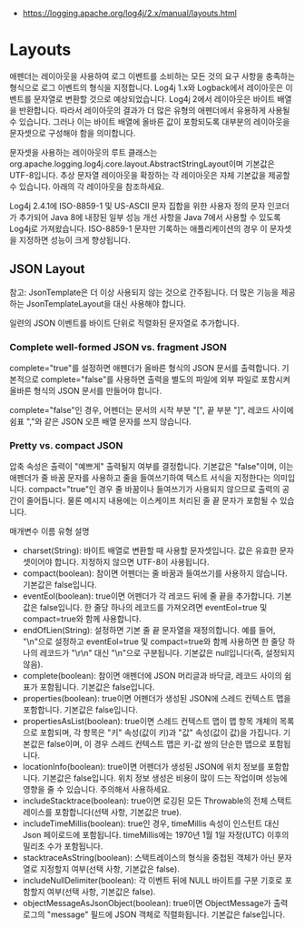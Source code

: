 - https://logging.apache.org/log4j/2.x/manual/layouts.html

# Layouts
애펜더는 레이아웃을 사용하여 로그 이벤트를 소비하는 모든 것의 요구 사항을 충족하는 형식으로 로그 이벤트의 형식을 지정합니다. Log4j 1.x와 Logback에서 레이아웃은 이벤트를 문자열로 변환할 것으로 예상되었습니다. Log4j 2에서 레이아웃은 바이트 배열을 반환합니다. 따라서 레이아웃의 결과가 더 많은 유형의 애펜더에서 유용하게 사용될 수 있습니다. 그러나 이는 바이트 배열에 올바른 값이 포함되도록 대부분의 레이아웃을 문자셋으로 구성해야 함을 의미합니다.

문자셋을 사용하는 레이아웃의 루트 클래스는 org.apache.logging.log4j.core.layout.AbstractStringLayout이며 기본값은 UTF-8입니다. 추상 문자열 레이아웃을 확장하는 각 레이아웃은 자체 기본값을 제공할 수 있습니다. 아래의 각 레이아웃을 참조하세요.

Log4j 2.4.1에 ISO-8859-1 및 US-ASCII 문자 집합을 위한 사용자 정의 문자 인코더가 추가되어 Java 8에 내장된 일부 성능 개선 사항을 Java 7에서 사용할 수 있도록 Log4j로 가져왔습니다. ISO-8859-1 문자만 기록하는 애플리케이션의 경우 이 문자셋을 지정하면 성능이 크게 향상됩니다.

## JSON Layout
참고: JsonTemplate은 더 이상 사용되지 않는 것으로 간주됩니다. 더 많은 기능을 제공하는 JsonTemplateLayout을 대신 사용해야 합니다.

일련의 JSON 이벤트를 바이트 단위로 직렬화된 문자열로 추가합니다.

### Complete well-formed JSON vs. fragment JSON
complete="true"를 설정하면 애펜더가 올바른 형식의 JSON 문서를 출력합니다. 기본적으로 complete="false"를 사용하면 출력을 별도의 파일에 외부 파일로 포함시켜 올바른 형식의 JSON 문서를 만들어야 합니다.

complete="false"인 경우, 어펜더는 문서의 시작 부분 "[", 끝 부분 "]", 레코드 사이에 쉼표 ","와 같은 JSON 오픈 배열 문자를 쓰지 않습니다.

### Pretty vs. compact JSON
압축 속성은 출력이 "예쁘게" 출력될지 여부를 결정합니다. 기본값은 "false"이며, 이는 애펜더가 줄 바꿈 문자를 사용하고 줄을 들여쓰기하여 텍스트 서식을 지정한다는 의미입니다. compact="true"인 경우 줄 바꿈이나 들여쓰기가 사용되지 않으므로 출력의 공간이 줄어듭니다. 물론 메시지 내용에는 이스케이프 처리된 줄 끝 문자가 포함될 수 있습니다.

매개변수 이름 유형 설명
- charset(String): 바이트 배열로 변환할 때 사용할 문자셋입니다. 값은 유효한 문자셋이어야 합니다. 지정하지 않으면 UTF-8이 사용됩니다.
- compact(boolean): 참이면 어펜더는 줄 바꿈과 들여쓰기를 사용하지 않습니다. 기본값은 false입니다.
- eventEol(boolean): true이면 어펜더가 각 레코드 뒤에 줄 끝을 추가합니다. 기본값은 false입니다. 한 줄당 하나의 레코드를 가져오려면 eventEol=true 및 compact=true와 함께 사용합니다.
- endOfLien(String): 설정하면 기본 줄 끝 문자열을 재정의합니다. 예를 들어, "\n"으로 설정하고 eventEol=true 및 compact=true와 함께 사용하면 한 줄당 하나의 레코드가 "\r\n" 대신 "\n"으로 구분됩니다. 기본값은 null입니다(즉, 설정되지 않음).
- complete(boolean): 참이면 애펜더에 JSON 머리글과 바닥글, 레코드 사이의 쉼표가 포함됩니다. 기본값은 false입니다.
- properties(boolean): true이면 어펜더가 생성된 JSON에 스레드 컨텍스트 맵을 포함합니다. 기본값은 false입니다.
- propertiesAsList(boolean): true이면 스레드 컨텍스트 맵이 맵 항목 개체의 목록으로 포함되며, 각 항목은 "키" 속성(값이 키)과 "값" 속성(값이 값)을 가집니다. 기본값은 false이며, 이 경우 스레드 컨텍스트 맵은 키-값 쌍의 단순한 맵으로 포함됩니다.
- locationInfo(boolean): true이면 어펜더가 생성된 JSON에 위치 정보를 포함합니다. 기본값은 false입니다. 위치 정보 생성은 비용이 많이 드는 작업이며 성능에 영향을 줄 수 있습니다. 주의해서 사용하세요.
- includeStacktrace(boolean): true이면 로깅된 모든 Throwable의 전체 스택트레이스를 포함합니다(선택 사항, 기본값은 true).
- includeTimeMillis(boolean): true인 경우, timeMillis 속성이 인스턴트 대신 Json 페이로드에 포함됩니다. timeMillis에는 1970년 1월 1일 자정(UTC) 이후의 밀리초 수가 포함됩니다.
- stacktraceAsString(boolean): 스택트레이스의 형식을 중첩된 객체가 아닌 문자열로 지정할지 여부(선택 사항, 기본값은 false).
- includeNullDelimiter(boolean): 각 이벤트 뒤에 NULL 바이트를 구분 기호로 포함할지 여부(선택 사항, 기본값은 false).
- objectMessageAsJsonObject(boolean): true이면 ObjectMessage가 출력 로그의 "message" 필드에 JSON 객체로 직렬화됩니다. 기본값은 false입니다.